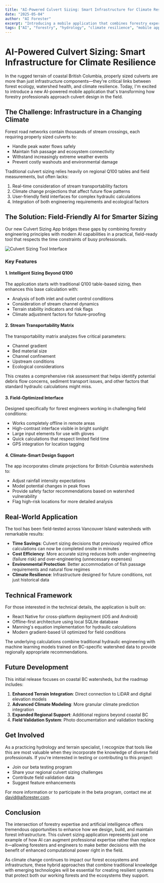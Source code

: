 ```yaml
---
title: "AI-Powered Culvert Sizing: Smart Infrastructure for Climate Resilience"
date: "2025-05-04"
author: "AI Forester"
excerpt: "Introducing a mobile application that combines forestry expertise with AI to optimize culvert sizing in coastal British Columbia watersheds."
tags: ["AI", "forestry", "hydrology", "climate resilience", "mobile app", "infrastructure"]
---
```


# AI-Powered Culvert Sizing: Smart Infrastructure for Climate Resilience

In the rugged terrain of coastal British Columbia, properly sized culverts are more than just infrastructure components—they're critical links between forest ecology, watershed health, and climate resilience. Today, I'm excited to introduce a new AI-powered mobile application that's transforming how forestry professionals approach culvert design in the field.

## The Challenge: Infrastructure in a Changing Climate

Forest road networks contain thousands of stream crossings, each requiring properly sized culverts to:

- Handle peak water flows safely
- Maintain fish passage and ecosystem connectivity
- Withstand increasingly extreme weather events
- Prevent costly washouts and environmental damage

Traditional culvert sizing relies heavily on regional Q100 tables and field measurements, but often lacks:

1. Real-time consideration of stream transportability factors
2. Climate change projections that affect future flow patterns
3. User-friendly field interfaces for complex hydraulic calculations
4. Integration of both engineering requirements and ecological factors

## The Solution: Field-Friendly AI for Smarter Sizing

Our new Culvert Sizing App bridges these gaps by combining forestry engineering principles with modern AI capabilities in a practical, field-ready tool that respects the time constraints of busy professionals.

![Culvert Sizing Tool Interface](/images/blog/culvert-tool-interface.jpg)

### Key Features

#### 1. **Intelligent Sizing Beyond Q100**
The application starts with traditional Q100 table-based sizing, then enhances this base calculation with:

- Analysis of both inlet and outlet control conditions
- Consideration of stream channel dynamics
- Terrain stability indicators and risk flags
- Climate adjustment factors for future-proofing

#### 2. **Stream Transportability Matrix**
The transportability matrix analyzes five critical parameters:

- Channel gradient
- Bed material size
- Channel confinement
- Upstream conditions
- Ecological considerations

This creates a comprehensive risk assessment that helps identify potential debris flow concerns, sediment transport issues, and other factors that standard hydraulic calculations might miss.

#### 3. **Field-Optimized Interface**
Designed specifically for forest engineers working in challenging field conditions:

- Works completely offline in remote areas
- High-contrast interface visible in bright sunlight
- Large input elements for use with gloves
- Quick calculations that respect limited field time
- GPS integration for location tagging

#### 4. **Climate-Smart Design Support**
The app incorporates climate projections for British Columbia watersheds to:

- Adjust rainfall intensity expectations
- Model potential changes in peak flows
- Provide safety factor recommendations based on watershed vulnerability
- Flag high-risk locations for more detailed analysis

## Real-World Application

The tool has been field-tested across Vancouver Island watersheds with remarkable results:

- **Time Savings**: Culvert sizing decisions that previously required office calculations can now be completed onsite in minutes
- **Cost Efficiency**: More accurate sizing reduces both under-engineering (failure risk) and over-engineering (unnecessary expenses)
- **Environmental Protection**: Better accommodation of fish passage requirements and natural flow regimes
- **Climate Resilience**: Infrastructure designed for future conditions, not just historical data

## Technical Framework

For those interested in the technical details, the application is built on:

- React Native for cross-platform deployment (iOS and Android)
- Offline-first architecture using local SQLite database
- Manning's equation implementation for hydraulic calculations
- Modern gradient-based UI optimized for field conditions

The underlying calculations combine traditional hydraulic engineering with machine learning models trained on BC-specific watershed data to provide regionally appropriate recommendations.

## Future Development

This initial release focuses on coastal BC watersheds, but the roadmap includes:

1. **Enhanced Terrain Integration**: Direct connection to LiDAR and digital elevation models
2. **Advanced Climate Modeling**: More granular climate prediction integration
3. **Expanded Regional Support**: Additional regions beyond coastal BC
4. **Field Validation System**: Photo documentation and validation tracking

## Get Involved

As a practicing hydrology and terrain specialist, I recognize that tools like this are most valuable when they incorporate the knowledge of diverse field professionals. If you're interested in testing or contributing to this project:

- Join our beta testing program
- Share your regional culvert sizing challenges
- Contribute field validation data
- Suggest feature enhancements

For more information or to participate in the beta program, contact me at david@aiforester.com.

## Conclusion

The intersection of forestry expertise and artificial intelligence offers tremendous opportunities to enhance how we design, build, and maintain forest infrastructure. This culvert sizing application represents just one example of how AI can augment professional expertise rather than replace it—allowing foresters and engineers to make better decisions with the benefit of enhanced computational power right in the field.

As climate change continues to impact our forest ecosystems and infrastructure, these hybrid approaches that combine traditional knowledge with emerging technologies will be essential for creating resilient systems that protect both our working forests and the ecosystems they support.
